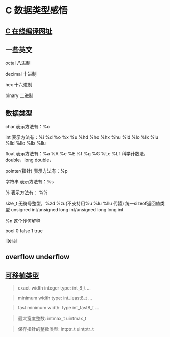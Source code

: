 # C 数据类型感悟

## [C 在线编译网址](https://www.onlinegdb.com/online_c_compiler#)

## 一些英文

octal   八进制

decimal 十进制

hex     十六进制

binary  二进制

## 数据类型

char          表示方法有：%c

int           表示方法有：%i %d %o %x %u
                             %hd %ho %hx %hu
                             %ld %lo %lx %lu
                             %lld %llo %llx %llu

float         表示方法有：%a %A %e %E %f %g %G %Le %Lf  科学计数法，double，long double，

pointer(指针) 表示方法有：%p

字符串        表示方法有：%s

%             表示方法有： %%

size_t        无符号整型，%zd %zu(不支持用%u %lu %llu 代替)    统一sizeof返回值类型 unsigned int/unsigned long int/unsigned long long int

%n            这个作何解释

bool 0 false 1 true

literal

## overflow underflow

## [可移植类型](https://wangdoc.com/clang/types.html#%E5%8F%AF%E7%A7%BB%E6%A4%8D%E7%B1%BB%E5%9E%8B)

> exact-width integer type: int_8_t ...

> minimum width type: int_least8_t ...

> fast minimum width: type int_fast8_t ...

> 最大宽度整数: intmax_t uintmax_t

> 保存指针的整数类型: intptr_t uintptr_t

